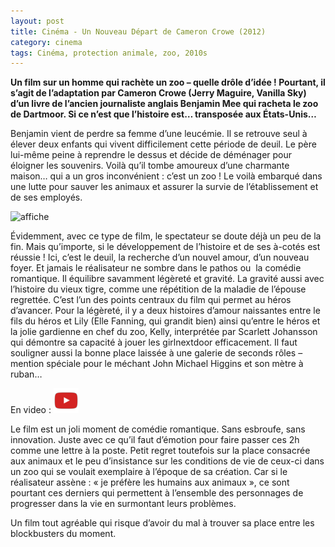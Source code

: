 ```yaml
---
layout: post
title: Cinéma - Un Nouveau Départ de Cameron Crowe (2012)
category: cinema
tags: Cinéma, protection animale, zoo, 2010s
---
```

**Un film sur un homme qui rachète un zoo – quelle drôle d’idée ! Pourtant, il s’agit de l’adaptation par Cameron Crowe (Jerry Maguire, Vanilla Sky)  d’un livre de l’ancien journaliste anglais Benjamin Mee qui racheta le zoo de Dartmoor. Si ce n’est que l’histoire est… transposée aux États-Unis…**

Benjamin vient de perdre sa femme d’une leucémie. Il se retrouve seul à élever deux enfants qui vivent difficilement cette période de deuil. Le père lui-même peine à reprendre le dessus et décide de déménager pour éloigner les souvenirs. Voilà qu’il tombe amoureux d’une charmante maison… qui a un gros inconvénient : c’est un zoo ! Le voilà embarqué dans une lutte pour sauver les animaux et assurer la survie de l’établissement et de ses employés.

![affiche](https://filedn.eu/llqi9IBxlYouGRXYG2xlROb/img/2012/nouveaudepart.jpg)

Évidemment, avec ce type de film, le spectateur se doute déjà un peu de la fin. Mais qu’importe, si le développement de l’histoire et de ses à-cotés est réussie ! Ici, c’est le deuil, la recherche d’un nouvel amour, d’un nouveau foyer. Et jamais le réalisateur ne sombre dans le pathos ou  la comédie romantique. Il équilibre savamment légèreté et gravité. La gravité aussi avec l’histoire du vieux tigre, comme une répétition de la maladie de l’épouse regrettée. C’est l’un des points centraux du film qui permet au héros d’avancer. Pour la légèreté, il y a deux histoires d’amour naissantes entre le fils du héros et Lily (Elle Fanning, qui grandit bien) ainsi qu’entre le héros et la jolie gardienne en chef du zoo, Kelly, interprétée par Scarlett Johansson qui démontre sa capacité à jouer les girlnextdoor efficacement. Il faut souligner aussi la bonne place laissée à une galerie de seconds rôles –  mention spéciale pour le méchant John Michael Higgins et son mètre à ruban…

En video : [![video](/images/youtube.png)](https://www.youtube.com/watch?v=RimzlMDDRtA)

Le film est un joli moment de comédie romantique. Sans esbroufe, sans innovation. Juste avec ce qu’il faut d’émotion pour faire passer ces 2h comme une lettre à la poste. Petit regret toutefois sur la place consacrée aux animaux et le peu d’insistance sur les conditions de vie de ceux-ci dans un zoo qui se voulait exemplaire à l’époque de sa création. Car si le réalisateur assène : « je préfère les humains aux animaux », ce sont pourtant ces derniers qui permettent à l’ensemble des personnages de progresser dans la vie en surmontant leurs problèmes.

Un film tout agréable qui risque d’avoir du mal à trouver sa place entre les blockbusters du moment.

